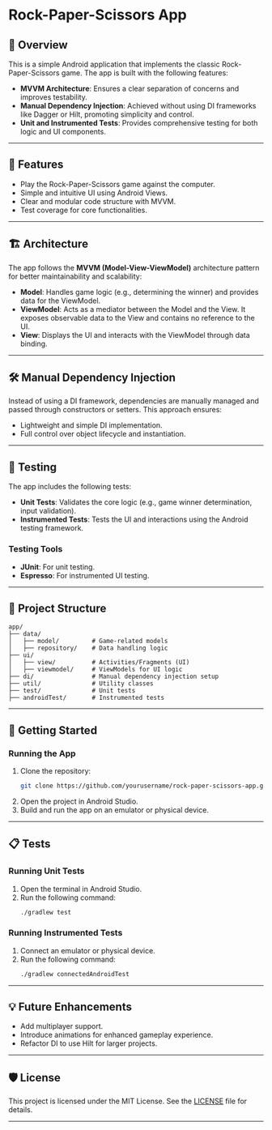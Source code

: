# Rock-Paper-Scissors App

## 📱 Overview
This is a simple Android application that implements the classic Rock-Paper-Scissors game. The app is built with the following features:

- **MVVM Architecture**: Ensures a clear separation of concerns and improves testability.
- **Manual Dependency Injection**: Achieved without using DI frameworks like Dagger or Hilt, promoting simplicity and control.
- **Unit and Instrumented Tests**: Provides comprehensive testing for both logic and UI components.

---

## 🔨 Features
- Play the Rock-Paper-Scissors game against the computer.
- Simple and intuitive UI using Android Views.
- Clear and modular code structure with MVVM.
- Test coverage for core functionalities.

---

## 🏗 Architecture
The app follows the **MVVM (Model-View-ViewModel)** architecture pattern for better maintainability and scalability:

- **Model**: Handles game logic (e.g., determining the winner) and provides data for the ViewModel.
- **ViewModel**: Acts as a mediator between the Model and the View. It exposes observable data to the View and contains no reference to the UI.
- **View**: Displays the UI and interacts with the ViewModel through data binding.

---

## 🛠️ Manual Dependency Injection
Instead of using a DI framework, dependencies are manually managed and passed through constructors or setters. This approach ensures:
- Lightweight and simple DI implementation.
- Full control over object lifecycle and instantiation.

---

## 🧪 Testing
The app includes the following tests:
- **Unit Tests**: Validates the core logic (e.g., game winner determination, input validation).
- **Instrumented Tests**: Tests the UI and interactions using the Android testing framework.

### Testing Tools
- **JUnit**: For unit testing.
- **Espresso**: For instrumented UI testing.

---

## 📂 Project Structure
```
app/
├── data/
│   ├── model/         # Game-related models
│   ├── repository/    # Data handling logic
├── ui/
│   ├── view/          # Activities/Fragments (UI)
│   ├── viewmodel/     # ViewModels for UI logic
├── di/                # Manual dependency injection setup
├── util/              # Utility classes
├── test/              # Unit tests
├── androidTest/       # Instrumented tests
```

---

## 🚀 Getting Started

### Running the App
1. Clone the repository:
   ```bash
   git clone https://github.com/yourusername/rock-paper-scissors-app.git
   ```
2. Open the project in Android Studio.
3. Build and run the app on an emulator or physical device.

---

## 📋 Tests
### Running Unit Tests
1. Open the terminal in Android Studio.
2. Run the following command:
   ```bash
   ./gradlew test
   ```

### Running Instrumented Tests
1. Connect an emulator or physical device.
2. Run the following command:
   ```bash
   ./gradlew connectedAndroidTest
   ```

---

## 💡 Future Enhancements
- Add multiplayer support.
- Introduce animations for enhanced gameplay experience.
- Refactor DI to use Hilt for larger projects.

---

## 🛡 License
This project is licensed under the MIT License. See the [LICENSE](LICENSE) file for details.

---
